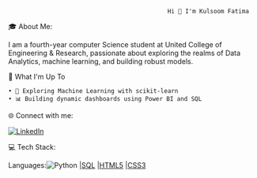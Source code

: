                                                  Hi 👋 I'm Kulsoom Fatima
🎓 About Me:

I am a fourth-year computer Science student at United College of Engineering & Research, passionate about exploring the realms of Data Analytics, machine learning, and building robust models.

🚀 What I'm Up To

	• 🤖 Exploring Machine Learning with scikit-learn
	• 📊 Building dynamic dashboards using Power BI and SQL

🌐 Connect with me:

 [![LinkedIn](https://img.shields.io/badge/-LinkedIn-blue?style=for-the-badge&logo=linkedin&logoColor=white)](https://www.linkedin.com/in/kulsoom-fatima-5b4205362/)

💻 Tech Stack:

Languages:![Python](https://img.shields.io/badge/-Python-3776AB?style=flat&logo=python&logoColor=white)  |[SQL](https://img.shields.io/badge/SQL-MySQL%20%7C%20PostgreSQL%20%7C%20SQLite-blue?style=for-the-badge&logo=postgresql&logoColor=white)   |[HTML5](https://img.shields.io/badge/-HTML5-E34F26?style=flat&logo=html5&logoColor=white)  |[CSS3](https://img.shields.io/badge/-CSS3-1572B6?style=flat&logo=css3&logoColor=white)
